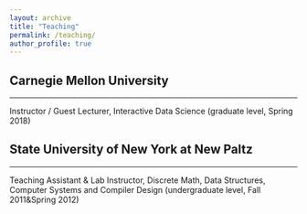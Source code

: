 ```yaml
---
layout: archive
title: "Teaching"
permalink: /teaching/
author_profile: true
---
```



## Carnegie Mellon University
---
Instructor / Guest Lecturer, Interactive Data Science (graduate level, Spring 2018)

## State University of New York at New Paltz
---
Teaching Assistant & Lab Instructor, Discrete Math, Data Structures, Computer Systems and Compiler Design (undergraduate level, Fall 2011&Spring 2012)


